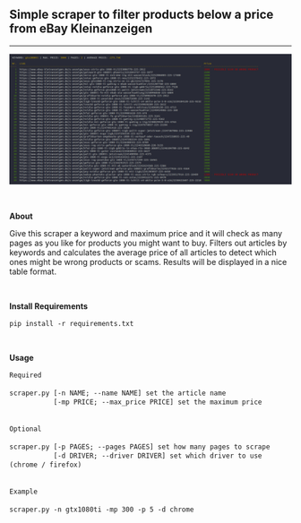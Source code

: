 <h2>Simple scraper to filter products below a price from eBay Kleinanzeigen</h2>

<hr>

![Preview Screenshot](./preview.png "Preview")

<br>

**About**

Give this scraper a keyword and maximum price and it will check as many pages as you like for products
you might want to buy. Filters out articles by keywords and calculates the average price of all articles
to detect which ones might be wrong products or scams. Results will be displayed in a nice table format.

<br>

**Install Requirements**<br>
```
pip install -r requirements.txt
```

<br>

**Usage**<br>
```
Required

scraper.py [-n NAME; --name NAME] set the article name
           [-mp PRICE; --max_price PRICE] set the maximum price


Optional

scraper.py [-p PAGES; --pages PAGES] set how many pages to scrape
           [-d DRIVER; --driver DRIVER] set which driver to use (chrome / firefox) 


Example

scraper.py -n gtx1080ti -mp 300 -p 5 -d chrome
```
